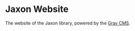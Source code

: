 Jaxon Website
=============

The website of the Jaxon library, powered by the [Grav CMS](https://www.getgrav.org).

